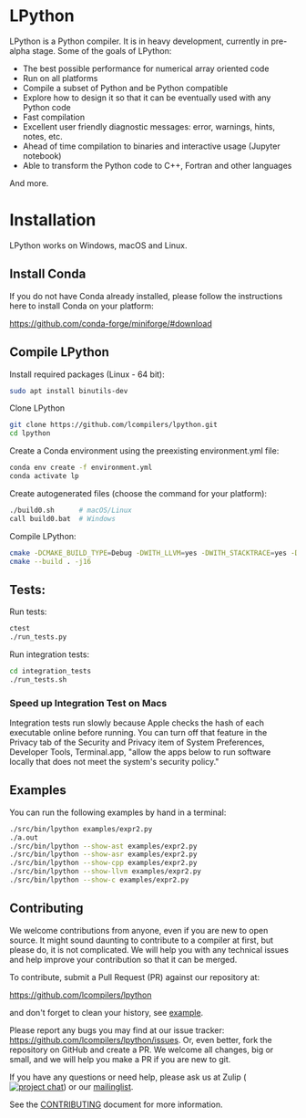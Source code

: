 # LPython

LPython is a Python compiler. It is in heavy development, currently in
pre-alpha stage. Some of the goals of LPython:

* The best possible performance for numerical array oriented code
* Run on all platforms
* Compile a subset of Python and be Python compatible
* Explore how to design it so that it can be eventually used with any Python
  code
* Fast compilation
* Excellent user friendly diagnostic messages: error, warnings, hints, notes,
  etc.
* Ahead of time compilation to binaries and interactive usage (Jupyter
  notebook)
* Able to transform the Python code to C++, Fortran and other languages

And more.

# Installation

LPython works on Windows, macOS and Linux.

## Install Conda

If you do not have Conda already installed, please follow the instructions
here to install Conda on your platform:

https://github.com/conda-forge/miniforge/#download

## Compile LPython

Install required packages (Linux - 64 bit):

```bash
sudo apt install binutils-dev
```

Clone LPython

```bash
git clone https://github.com/lcompilers/lpython.git
cd lpython
```

Create a Conda environment using the preexisting environment.yml file:

```bash
conda env create -f environment.yml
conda activate lp
```

Create autogenerated files (choose the command for your platform):

```bash
./build0.sh      # macOS/Linux
call build0.bat  # Windows
```

Compile LPython:

```bash
cmake -DCMAKE_BUILD_TYPE=Debug -DWITH_LLVM=yes -DWITH_STACKTRACE=yes -DWITH_LFORTRAN_BINARY_MODFILES=no .
cmake --build . -j16
```

## Tests:

Run tests:

```bash
ctest
./run_tests.py
```

Run integration tests:

```bash
cd integration_tests
./run_tests.sh
```

### Speed up Integration Test on Macs

Integration tests run slowly because Apple checks the hash of each
executable online before running. You can turn off that feature
in the Privacy tab of the Security and Privacy item of System
Preferences, Developer Tools, Terminal.app, "allow the apps below
to run software locally that does not meet the system's security
policy."

## Examples

You can run the following examples by hand in a terminal:

```bash
./src/bin/lpython examples/expr2.py
./a.out
./src/bin/lpython --show-ast examples/expr2.py
./src/bin/lpython --show-asr examples/expr2.py
./src/bin/lpython --show-cpp examples/expr2.py
./src/bin/lpython --show-llvm examples/expr2.py
./src/bin/lpython --show-c examples/expr2.py
```

## Contributing

We welcome contributions from anyone, even if you are new to open source. It
might sound daunting to contribute to a compiler at first, but please do, it is
not complicated. We will help you with any technical issues and help improve
your contribution so that it can be merged.

To contribute, submit a Pull Request (PR) against our repository at:

https://github.com/lcompilers/lpython

and don't forget to clean your history, see [example](./doc/src/rebasing.md).

Please report any bugs you may find at our issue tracker: https://github.com/lcompilers/lpython/issues.
Or, even better, fork the repository on GitHub and create a PR. We welcome all changes, big or small, and we will help you make a PR if you are new to git.

If you have any questions or need help, please ask us at Zulip ([![project chat](https://img.shields.io/badge/zulip-join_chat-brightgreen.svg)](https://lfortran.zulipchat.com/)) or our
[mailinglist](https://groups.io/g/lfortran).

See the [CONTRIBUTING](CONTRIBUTING.md) document for more information.

